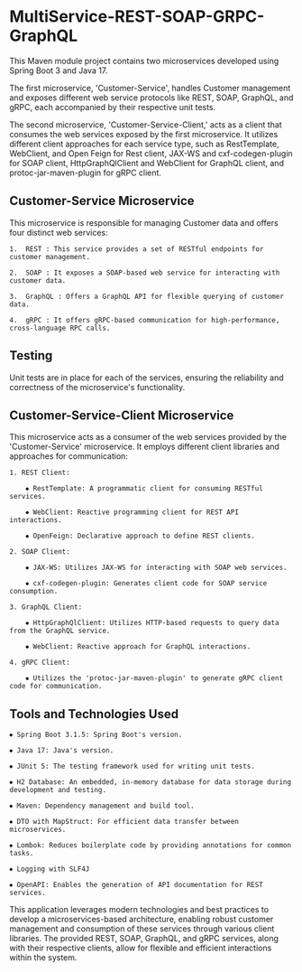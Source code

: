 # MultiService-REST-SOAP-GRPC-GraphQL
This Maven module project contains two microservices developed using Spring Boot 3 and Java 17. 

The first microservice, 'Customer-Service', handles Customer management and exposes different web service protocols like REST, SOAP, GraphQL, and gRPC, each accompanied by their respective unit tests.

The second microservice, 'Customer-Service-Client,' acts as a client that consumes the web services exposed by the first microservice. It utilizes different client approaches for each service type, such as RestTemplate, WebClient, and Open Feign for Rest client, JAX-WS and cxf-codegen-plugin for SOAP client, HttpGraphQlClient and WebClient for GraphQL client, and protoc-jar-maven-plugin for gRPC client.


## Customer-Service Microservice

This microservice is responsible for managing Customer data and offers four distinct web services:

	1.	REST : This service provides a set of RESTful endpoints for customer management.
	
	2.	SOAP : It exposes a SOAP-based web service for interacting with customer data.
	
	3.	GraphQL : Offers a GraphQL API for flexible querying of customer data.
	
	4.	gRPC : It offers gRPC-based communication for high-performance, cross-language RPC calls.
	
## Testing

Unit tests are in place for each of the services, ensuring the reliability and correctness of the microservice's functionality.


## Customer-Service-Client Microservice

This microservice acts as a consumer of the web services provided by the 'Customer-Service' microservice. It employs different client libraries and approaches for communication:

	1. REST Client:
	
		⦁ RestTemplate: A programmatic client for consuming RESTful services.
		
		⦁ WebClient: Reactive programming client for REST API interactions.
		
		⦁ OpenFeign: Declarative approach to define REST clients.
		
	2. SOAP Client:
	
		⦁ JAX-WS: Utilizes JAX-WS for interacting with SOAP web services.
		
		⦁ cxf-codegen-plugin: Generates client code for SOAP service consumption.
		
	3. GraphQL Client:
	
		⦁ HttpGraphQlClient: Utilizes HTTP-based requests to query data from the GraphQL service.
		
		⦁ WebClient: Reactive approach for GraphQL interactions.
		
	4. gRPC Client:
	
		⦁ Utilizes the 'protoc-jar-maven-plugin' to generate gRPC client code for communication.


## Tools and Technologies Used

	⦁ Spring Boot 3.1.5: Spring Boot's version.
	
	⦁ Java 17: Java's version.
	
	⦁ JUnit 5: The testing framework used for writing unit tests.
	
	⦁ H2 Database: An embedded, in-memory database for data storage during development and testing.
	
	⦁ Maven: Dependency management and build tool.
	
	⦁ DTO with MapStruct: For efficient data transfer between microservices.
	
	⦁ Lombok: Reduces boilerplate code by providing annotations for common tasks.
	
	⦁ Logging with SLF4J
	
	⦁ OpenAPI: Enables the generation of API documentation for REST services.


This application leverages modern technologies and best practices to develop a microservices-based architecture, 
enabling robust customer management and consumption of these services through various client libraries. 
The provided REST, SOAP, GraphQL, and gRPC services, along with their respective clients, allow 
for flexible and efficient interactions within the system.

